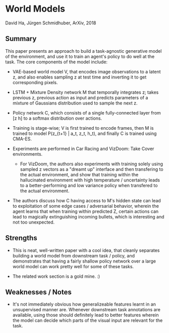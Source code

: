 # World Models

David Ha, Jürgen Schmidhuber, ArXiv, 2018

## Summary

This paper presents an approach to build a task-agnostic generative model of the
environment, and use it to train an agent's policy to do well at the task. The
core components of the model include:

- VAE-based world model V, that encodes image observations to a latent z,
and also enables sampling z at test time and inverting it to get corresponding pixels.

- LSTM + Mixture Density network M that temporally integrates z; takes previous z, previous action as input
and predicts parameters of a mixture of Gaussians distribution used to sample the next z.

- Policy network C, which consists of a single fully-connected layer from [z h] to
a softmax distribution over actions.

- Training is stage-wise; V is first trained to encode frames, then M is trained to
model P(z_{t+1} | a_t, z_t, h_t), and finally C is trained using CMA-ES.

- Experiments are performed in Car Racing and VizDoom: Take Cover environments.
    - For VizDoom, the authors also experiments with training solely using sampled z vectors as a
    "dreamt up" interface and then transfering to the actual environment, and show that
    training within the hallucinated environment with high temperature / uncertainty
    leads to a better-performing and low variance policy when transfered to the actual environment.

- The authors discuss how C having access to M's hidden state can lead to exploitation
of some edge cases / adversarial behavior, wherein the agent learns that when training
within predicted Z, certain actions can lead to magically extinguishing incoming bullets,
which is interesting and not too unexpected.

## Strengths

- This is neat, well-written paper with a cool idea, that cleanly separates building
a world model from downstream task / policy, and demonstrates that having a fairly shallow
policy network over a large world model can work pretty well for some of these tasks.

- The related work section is a gold mine. :)

## Weaknesses / Notes

- It's not immediately obvious how generalizeable features learnt in an unsupervised
manner are. Whenever downstream task annotations are available, using those should
definitely lead to better features wherein the model can decide which parts of the visual
input are relevant for the task.